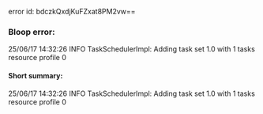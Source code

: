 error id: bdczkQxdjKuFZxat8PM2vw==
### Bloop error:

25/06/17 14:32:26 INFO TaskSchedulerImpl: Adding task set 1.0 with 1 tasks resource profile 0
#### Short summary: 

25/06/17 14:32:26 INFO TaskSchedulerImpl: Adding task set 1.0 with 1 tasks resource profile 0